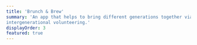 ```yaml
---
title: 'Brunch & Brew'
summary: 'An app that helps to bring different generations together via
intergenerational volunteering.'
displayOrder: 3
featured: true 
---
```

